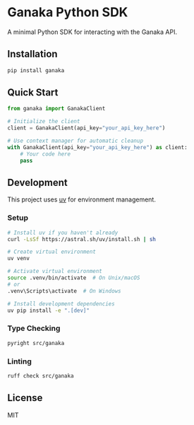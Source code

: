 # Ganaka Python SDK

A minimal Python SDK for interacting with the Ganaka API.

## Installation

```bash
pip install ganaka
```

## Quick Start

```python
from ganaka import GanakaClient

# Initialize the client
client = GanakaClient(api_key="your_api_key_here")

# Use context manager for automatic cleanup
with GanakaClient(api_key="your_api_key_here") as client:
    # Your code here
    pass
```

## Development

This project uses [uv](https://github.com/astral-sh/uv) for environment management.

### Setup

```bash
# Install uv if you haven't already
curl -LsSf https://astral.sh/uv/install.sh | sh

# Create virtual environment
uv venv

# Activate virtual environment
source .venv/bin/activate  # On Unix/macOS
# or
.venv\Scripts\activate  # On Windows

# Install development dependencies
uv pip install -e ".[dev]"
```

### Type Checking

```bash
pyright src/ganaka
```

### Linting

```bash
ruff check src/ganaka
```

## License

MIT
